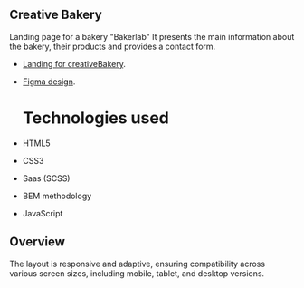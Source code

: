 ## Creative Bakery

Landing page for a bakery "Bakerlab" It presents the main information about the bakery, their products and provides a contact form.
 
- [Landing for creativeBakery](https://romasheva1987.github.io/creativeBakery-landing/).

- [Figma design](https://www.figma.com/file/dY3izAm0Vspsmra4lQWQIP/Bakerlab_FE-students?type=design&node-id=11342-1117&mode=design).

  # Technologies used
- HTML5
- CSS3
- Saas (SCSS)
- BEM methodology
- JavaScript

## Overview

The layout is responsive and adaptive, ensuring compatibility across various screen sizes, including mobile, tablet, and desktop versions.
